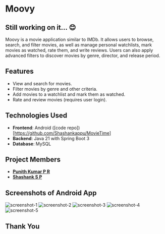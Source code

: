 # Moovy
## Still working on it... 😊
Moovy is a movie application similar to IMDb. It allows users to browse, search, and filter movies, as well as manage personal watchlists, mark movies as watched, rate them, and write reviews. Users can also apply advanced filters to discover movies by genre, director, and release period.

## Features

- View and search for movies.
- Filter movies by genre and other criteria.
- Add movies to a watchlist and mark them as watched.
- Rate and review movies (requires user login).

## Technologies Used

- **Frontend**: Android ([code repo])[https://github.com/Shashankappu/MovieTime]
- **Backend**: Java 21 with Spring Boot 3
- **Database**: MySQL

## Project Members

- **[Punith Kumar P R](https://github.com/punith-kumar-pr)**
- **[Shashank S P](https://github.com/Shashankappu)**

## Screenshots of Android App

![screenshot-1](./screenshots/one.jpg)
![screenshot-2](./screenshots/two.jpg)
![screenshot-3](./screenshots/three.jpg)
![screenshot-4](./screenshots/four.jpg)
![screenshot-5](./screenshots/five.jpg)

## Thank You

